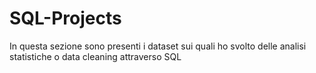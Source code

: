 # SQL-Projects
In questa sezione sono presenti i dataset sui quali ho svolto delle analisi statistiche o data cleaning attraverso SQL

